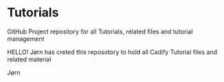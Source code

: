 # Tutorials
GitHub Project repository for all Tutorials, related files and tutorial management

HELLO!
Jørn has creted this reposotory to hold all Cadify Tutorial files and related material

Jørn
